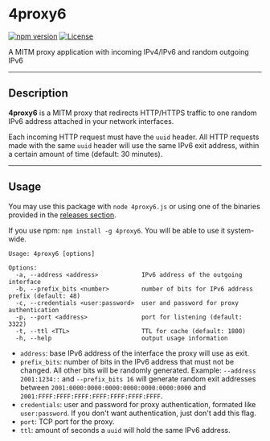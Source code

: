 # 4proxy6
[![npm version](https://badge.fury.io/js/4proxy6.svg)](https://www.npmjs.com/package/4proxy6)
[![License](https://img.shields.io/github/license/infosimples/4proxy6)](https://github.com/infosimples/4proxy6/blob/master/LICENSE)

A MITM proxy application with incoming IPv4/IPv6 and random outgoing IPv6

___

## Description

**4proxy6** is a MITM proxy that redirects HTTP/HTTPS traffic to one random
IPv6 address attached in your network interfaces.

Each incoming HTTP request must have the `uuid` header. All HTTP requests made
with the same `uuid` header will use the same IPv6 exit address, within a
certain amount of time (default: 30 minutes).

___

## Usage

You may use this package with `node 4proxy6.js` or using one of the binaries
provided in the [releases section](https://github.com/infosimples/4proxy6/releases/).

If you use npm: `npm install -g 4proxy6`. You will be able to use it system-wide.

```
Usage: 4proxy6 [options]

Options:
  -a, --address <address>            IPv6 address of the outgoing interface
  -b, --prefix_bits <number>         number of bits for IPv6 address prefix (default: 48)
  -c, --credentials <user:password>  user and password for proxy authentication
  -p, --port <address>               port for listening (default: 3322)
  -t, --ttl <TTL>                    TTL for cache (default: 1800)
  -h, --help                         output usage information
```

- `address`: base IPv6 address of the interface the proxy will use as exit.
- `prefix_bits`: number of bits in the IPv6 address that must not be changed.
  All other bits will be randomly generated. Example: `--address 2001:1234::`
  and `--prefix_bits 16` will generate random exit addresses between
  `2001:0000:0000:0000:0000:0000:0000:0000` and
  `2001:FFFF:FFFF:FFFF:FFFF:FFFF:FFFF:FFFF`.
- `credentials`: user and password for proxy authentication, formated like
  `user:password`. If you don't want authentication, just don't add this flag.
- `port`: TCP port for the proxy.
- `ttl`: amount of seconds a `uuid` will hold the same IPv6 address.
